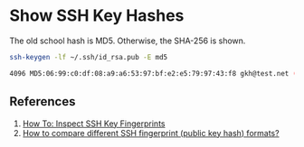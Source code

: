 # Show SSH Key Hashes

The old school hash is MD5. Otherwise, the SHA-256 is shown.

```bash
ssh-keygen -lf ~/.ssh/id_rsa.pub -E md5
```

```bash
4096 MD5:06:99:c0:df:08:a9:a6:53:97:bf:e2:e5:79:97:43:f8 gkh@test.net (RSA)
```

## References

1. [How To: Inspect SSH Key Fingerprints](https://www.unixtutorial.org/how-to-inspect-ssh-key-fingerprints/)
1. [How to compare different SSH fingerprint (public key hash) formats?](https://unix.stackexchange.com/a/408349)
